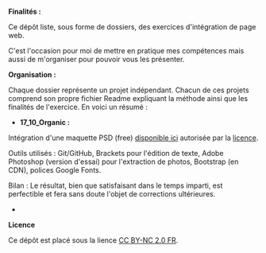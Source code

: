 **Finalités :**

Ce dépôt liste, sous forme de dossiers, des exercices d'intégration de page web.

C'est l'occasion pour moi de mettre en pratique mes compétences mais aussi de m'organiser pour pouvoir vous les présenter.

**Organisation :**

Chaque dossier représente un projet indépendant.
Chacun de ces projets comprend son propre fichier Readme expliquant la méthode ainsi que les finalités de l'exercice.
En voici un résumé :

* __17_10_Organic :__

Intégration d'une maquette PSD (free) [disponible ici](http://blazrobar.com/free-psd-website-templates/organic-free-website-psd-template/) autorisée par la [licence](http://blazrobar.com/licensing/).

Outils utilisés :
Git/GitHub, Brackets pour l'édition de texte, Adobe Photoshop (version d'essai) pour l'extraction de photos, Bootstrap (en CDN), polices Google Fonts.

Bilan :
Le résultat, bien que satisfaisant dans le temps imparti, est perfectible et fera sans doute l'objet de corrections ultérieures.

* 
    
**Licence**

Ce dépôt est placé sous la lience [CC BY-NC 2.0 FR](https://creativecommons.org/licenses/by-nc/2.0/fr/).